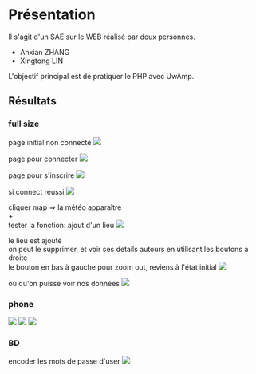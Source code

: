 # Présentation

Il s'agit d'un SAE sur le WEB réalisé par deux personnes. 
* Anxian ZHANG
* Xingtong LIN

L'objectif principal est de pratiquer le PHP avec UwAmp.

## Résultats

### full size
page initial non connecté
![](https://github.com/AnxianZhang/SAE-WEB-PB/raw/main/results_show/page_init_non_connect.png)

page pour connecter
![](https://github.com/AnxianZhang/SAE-WEB-PB/raw/main/results_show/page_connect.png)

page pour s'inscrire
![](https://github.com/AnxianZhang/SAE-WEB-PB/raw/main/results_show/page_inscrip.png)

si connect reussi
![](https://github.com/AnxianZhang/SAE-WEB-PB/raw/main/results_show/notif_connect_ok.png)

cliquer map => la météo apparaître<br>
+<br>
tester la fonction: ajout d'un lieu
![](https://github.com/AnxianZhang/SAE-WEB-PB/raw/main/results_show/fct_ajt_lieux.png)

le lieu est ajouté<br>
on peut le supprimer, et voir ses details autours en utilisant les boutons à droite<br>
le bouton en bas à gauche pour zoom out, reviens à l'état initial
![](https://github.com/AnxianZhang/SAE-WEB-PB/raw/main/results_show/result_ajt_lieux.png)

où qu'on puisse voir nos données
![](https://github.com/AnxianZhang/SAE-WEB-PB/raw/main/results_show/part_donnees.png)

### phone
![](https://github.com/AnxianZhang/SAE-WEB-PB/raw/main/results_show/phone_init.png)
![](https://github.com/AnxianZhang/SAE-WEB-PB/raw/main/results_show/phone_nav.png)
![](https://github.com/AnxianZhang/SAE-WEB-PB/raw/main/results_show/phone_ss_nav.png)

### BD 
encoder les mots de passe d'user
![](https://github.com/AnxianZhang/SAE-WEB-PB/raw/main/results_show/bd_mdp_encoder.png)
